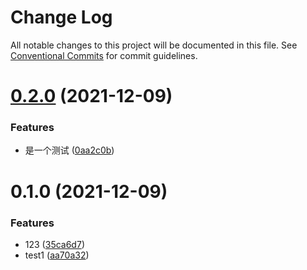 # Change Log

All notable changes to this project will be documented in this file.
See [Conventional Commits](https://conventionalcommits.org) for commit guidelines.

# [0.2.0](https://github.com/flyflter/gpmbc-web/compare/v0.1.0...v0.2.0) (2021-12-09)


### Features

* 是一个测试 ([0aa2c0b](https://github.com/flyflter/gpmbc-web/commit/0aa2c0b345052ad05b080a857963d7cb6ddc7d54))





# 0.1.0 (2021-12-09)


### Features

* 123 ([35ca6d7](https://github.com/flyflter/gpmbc-web/commit/35ca6d7d723010fe7224842b734a6330a5a16109))
* test1 ([aa70a32](https://github.com/flyflter/gpmbc-web/commit/aa70a327b580dcc99e71c93015c448f9c5ae3eec))
